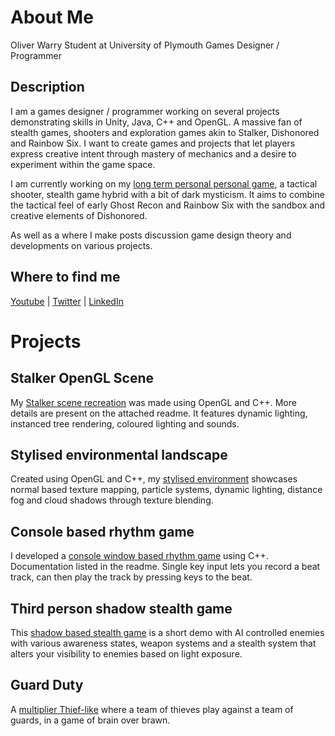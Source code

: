 # About Me
Oliver Warry
Student at University of Plymouth
Games Designer / Programmer
<Website link>

## Description
I am a games designer / programmer working on several projects demonstrating skills in Unity, Java, C++ and OpenGL. 
A massive fan of stealth games, shooters and exploration games akin to Stalker, Dishonored and Rainbow Six. I want to create games and projects that let players express creative intent through mastery of mechanics and a desire to experiment within the game space.

I am currently working on my [long term personal personal game](https://github.com/TheBulletKin/3000-Game), a tactical shooter, stealth game hybrid with a bit of dark mysticism. It aims to combine the tactical feel of early Ghost Recon and Rainbow Six with the sandbox and creative elements of Dishonored. 

As well as a <public blog page> where I make posts discussion game design theory and developments on various projects.

## Where to find me
[Youtube](https://www.youtube.com/@thebulletkin8393) | [Twitter](https://x.com/mariosam100) | 
[LinkedIn](https://www.linkedin.com/in/oliver-warry-54807a254/)

# Projects
## Stalker OpenGL Scene
My [Stalker scene recreation](https://github.com/TheBulletKin/3016-OpenGlScene) was made using OpenGL and C++. More details are present on the attached readme. It features dynamic lighting, instanced tree rendering, coloured lighting and sounds.

## Stylised environmental landscape
Created using OpenGL and C++, my [stylised environment](https://github.com/TheBulletKin/3015-Project1) showcases normal based texture mapping, particle systems, dynamic lighting, distance fog and cloud shadows through texture blending.

## Console based rhythm game
I developed a [console window based rhythm game](https://github.com/TheBulletKin/3016Game) using C++. Documentation listed in the readme. Single key input lets you record a beat track, can then play the track by pressing keys to the beat.

## Third person shadow stealth game
This [shadow based stealth game](https://github.com/TheBulletKin/2007-Coursework-Assignment) is a short demo with AI controlled enemies with various awareness states, weapon systems and a stealth system that alters your visibility to enemies based on light exposure.

## Guard Duty
A [multiplier Thief-like](https://github.com/TheBulletKin/Guard-Duty) where a team of thieves play against a team of guards, in a game of brain over brawn.

<!--    
**TheBulletKin/TheBulletKin** is a ✨ _special_ ✨ repository because its `README.md` (this file) appears on your GitHub profile.

Here are some ideas to get you started:

- 🔭 I’m currently working on ...
- 🌱 I’m currently learning ...
- 👯 I’m looking to collaborate on ...
- 🤔 I’m looking for help with ...
- 💬 Ask me about ...
- 📫 How to reach me: ...
- 😄 Pronouns: ...
- ⚡ Fun fact: ...
-->
